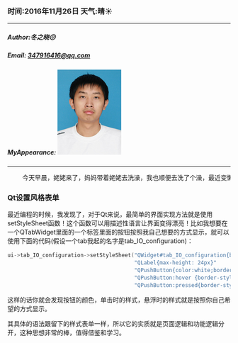 ### 时间:2016年11月26日 天气:晴:sunny:
-----
#####   Author:冬之晓:confounded:
#####   Email: 347916416@qq.com
#####   MyAppearance: ![MyAppearance](../MyPicture.JPG "我的头像")
----------

<pre>
    今天早晨，姥姥来了，妈妈带着姥姥去洗澡，我也顺便去洗了个澡，最近变懒了，就买了一个搓澡的牌子，让澡堂的人给我搓背。下午，我给交大的田老师打了个电话，他说欢迎我报考，我想那就考吧，哎，先不找工作了，囧！
</pre>

### Qt设置风格表单
最近编程的时候，我发现了，对于Qt来说，最简单的界面实现方法就是使用setStyleSheet函数！这个函数可以用描述性语言让界面变得漂亮！比如我想要在一个QTabWidget里面的一个标签里面的按钮按照我自己想要的方式显示，就可以使用下面的代码(假设一个tab我起的名字是tab_IO_configuration)：

```C++
ui->tab_IO_configuration->setStyleSheet("QWidget#tab_IO_configuration{background-color: #F8F8FF}"
                                        "QLabel{max-height: 24px}"
                                        "QPushButton{color:white;border-radius:4px;border:3px groove red;border-style:outset}"
                                        "QPushButton:hover {border-style: ridge;}"
                                        "QPushButton:pressed{border-style: inset;}");
```

这样的话你就会发现按钮的颜色，单击时的样式，悬浮时的样式就是按照你自己希望的方式显示。

其具体的语法跟留下的样式表单一样，所以它的实质就是页面逻辑和功能逻辑分开，这种思想非常的棒，值得借鉴和学习。